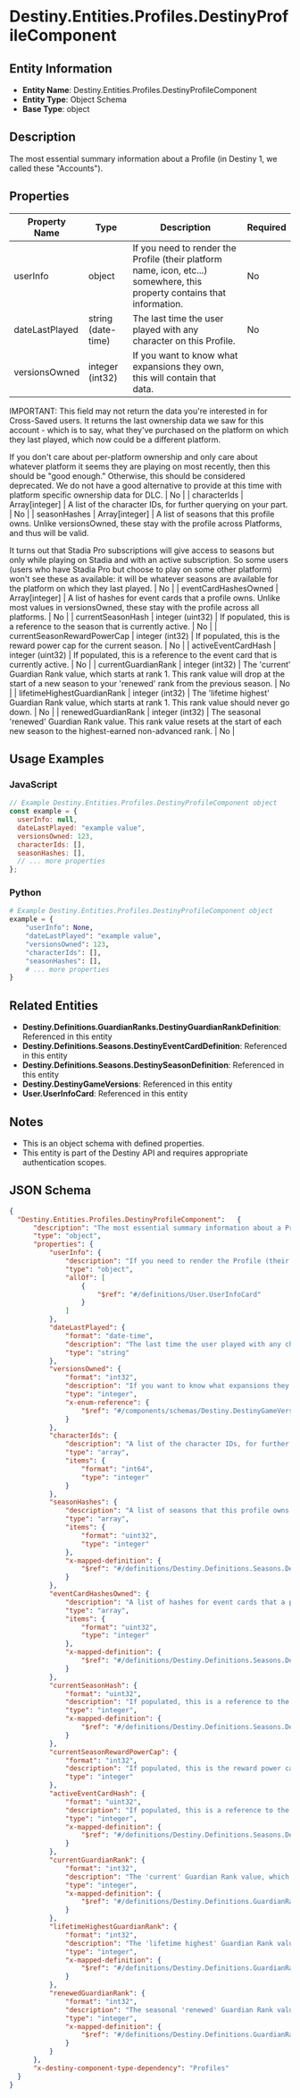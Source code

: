 # Destiny.Entities.Profiles.DestinyProfileComponent

## Entity Information
- **Entity Name**: Destiny.Entities.Profiles.DestinyProfileComponent
- **Entity Type**: Object Schema
- **Base Type**: object

## Description
The most essential summary information about a Profile (in Destiny 1, we called these "Accounts").

## Properties

| Property Name | Type | Description | Required |
|---------------|------|-------------|----------|
| userInfo | object | If you need to render the Profile (their platform name, icon, etc...) somewhere, this property contains that information. | No |
| dateLastPlayed | string (date-time) | The last time the user played with any character on this Profile. | No |
| versionsOwned | integer (int32) | If you want to know what expansions they own, this will contain that data.
 IMPORTANT: This field may not return the data you're interested in for Cross-Saved users. It returns the last ownership data we saw for this account - which is to say, what they've purchased on the platform on which they last played, which now could be a different platform.
 If you don't care about per-platform ownership and only care about whatever platform it seems they are playing on most recently, then this should be "good enough." Otherwise, this should be considered deprecated. We do not have a good alternative to provide at this time with platform specific ownership data for DLC. | No |
| characterIds | Array[integer] | A list of the character IDs, for further querying on your part. | No |
| seasonHashes | Array[integer] | A list of seasons that this profile owns. Unlike versionsOwned, these stay with the profile across Platforms, and thus will be valid.
 It turns out that Stadia Pro subscriptions will give access to seasons but only while playing on Stadia and with an active subscription. So some users (users who have Stadia Pro but choose to play on some other platform) won't see these as available: it will be whatever seasons are available for the platform on which they last played. | No |
| eventCardHashesOwned | Array[integer] | A list of hashes for event cards that a profile owns. Unlike most values in versionsOwned, these stay with the profile across all platforms. | No |
| currentSeasonHash | integer (uint32) | If populated, this is a reference to the season that is currently active. | No |
| currentSeasonRewardPowerCap | integer (int32) | If populated, this is the reward power cap for the current season. | No |
| activeEventCardHash | integer (uint32) | If populated, this is a reference to the event card that is currently active. | No |
| currentGuardianRank | integer (int32) | The 'current' Guardian Rank value, which starts at rank 1. This rank value will drop at the start of a new season to your 'renewed' rank from the previous season. | No |
| lifetimeHighestGuardianRank | integer (int32) | The 'lifetime highest' Guardian Rank value, which starts at rank 1. This rank value should never go down. | No |
| renewedGuardianRank | integer (int32) | The seasonal 'renewed' Guardian Rank value. This rank value resets at the start of each new season to the highest-earned non-advanced rank. | No |

## Usage Examples

### JavaScript
```javascript
// Example Destiny.Entities.Profiles.DestinyProfileComponent object
const example = {
  userInfo: null,
  dateLastPlayed: "example value",
  versionsOwned: 123,
  characterIds: [],
  seasonHashes: [],
  // ... more properties
};
```

### Python
```python
# Example Destiny.Entities.Profiles.DestinyProfileComponent object
example = {
    "userInfo": None,
    "dateLastPlayed": "example value",
    "versionsOwned": 123,
    "characterIds": [],
    "seasonHashes": [],
    # ... more properties
}
```

## Related Entities
- **Destiny.Definitions.GuardianRanks.DestinyGuardianRankDefinition**: Referenced in this entity
- **Destiny.Definitions.Seasons.DestinyEventCardDefinition**: Referenced in this entity
- **Destiny.Definitions.Seasons.DestinySeasonDefinition**: Referenced in this entity
- **Destiny.DestinyGameVersions**: Referenced in this entity
- **User.UserInfoCard**: Referenced in this entity

## Notes
- This is an object schema with defined properties.
- This entity is part of the Destiny API and requires appropriate authentication scopes.

## JSON Schema
```json
{
  "Destiny.Entities.Profiles.DestinyProfileComponent":   {
      "description": "The most essential summary information about a Profile (in Destiny 1, we called these \"Accounts\").",
      "type": "object",
      "properties": {
          "userInfo": {
              "description": "If you need to render the Profile (their platform name, icon, etc...) somewhere, this property contains that information.",
              "type": "object",
              "allOf": [
                  {
                      "$ref": "#/definitions/User.UserInfoCard"
                  }
              ]
          },
          "dateLastPlayed": {
              "format": "date-time",
              "description": "The last time the user played with any character on this Profile.",
              "type": "string"
          },
          "versionsOwned": {
              "format": "int32",
              "description": "If you want to know what expansions they own, this will contain that data.\r\n IMPORTANT: This field may not return the data you're interested in for Cross-Saved users. It returns the last ownership data we saw for this account - which is to say, what they've purchased on the platform on which they last played, which now could be a different platform.\r\n If you don't care about per-platform ownership and only care about whatever platform it seems they are playing on most recently, then this should be \"good enough.\" Otherwise, this should be considered deprecated. We do not have a good alternative to provide at this time with platform specific ownership data for DLC.",
              "type": "integer",
              "x-enum-reference": {
                  "$ref": "#/components/schemas/Destiny.DestinyGameVersions"
              }
          },
          "characterIds": {
              "description": "A list of the character IDs, for further querying on your part.",
              "type": "array",
              "items": {
                  "format": "int64",
                  "type": "integer"
              }
          },
          "seasonHashes": {
              "description": "A list of seasons that this profile owns. Unlike versionsOwned, these stay with the profile across Platforms, and thus will be valid.\r\n It turns out that Stadia Pro subscriptions will give access to seasons but only while playing on Stadia and with an active subscription. So some users (users who have Stadia Pro but choose to play on some other platform) won't see these as available: it will be whatever seasons are available for the platform on which they last played.",
              "type": "array",
              "items": {
                  "format": "uint32",
                  "type": "integer"
              },
              "x-mapped-definition": {
                  "$ref": "#/definitions/Destiny.Definitions.Seasons.DestinySeasonDefinition"
              }
          },
          "eventCardHashesOwned": {
              "description": "A list of hashes for event cards that a profile owns. Unlike most values in versionsOwned, these stay with the profile across all platforms.",
              "type": "array",
              "items": {
                  "format": "uint32",
                  "type": "integer"
              },
              "x-mapped-definition": {
                  "$ref": "#/definitions/Destiny.Definitions.Seasons.DestinyEventCardDefinition"
              }
          },
          "currentSeasonHash": {
              "format": "uint32",
              "description": "If populated, this is a reference to the season that is currently active.",
              "type": "integer",
              "x-mapped-definition": {
                  "$ref": "#/definitions/Destiny.Definitions.Seasons.DestinySeasonDefinition"
              }
          },
          "currentSeasonRewardPowerCap": {
              "format": "int32",
              "description": "If populated, this is the reward power cap for the current season.",
              "type": "integer"
          },
          "activeEventCardHash": {
              "format": "uint32",
              "description": "If populated, this is a reference to the event card that is currently active.",
              "type": "integer",
              "x-mapped-definition": {
                  "$ref": "#/definitions/Destiny.Definitions.Seasons.DestinyEventCardDefinition"
              }
          },
          "currentGuardianRank": {
              "format": "int32",
              "description": "The 'current' Guardian Rank value, which starts at rank 1. This rank value will drop at the start of a new season to your 'renewed' rank from the previous season.",
              "type": "integer",
              "x-mapped-definition": {
                  "$ref": "#/definitions/Destiny.Definitions.GuardianRanks.DestinyGuardianRankDefinition"
              }
          },
          "lifetimeHighestGuardianRank": {
              "format": "int32",
              "description": "The 'lifetime highest' Guardian Rank value, which starts at rank 1. This rank value should never go down.",
              "type": "integer",
              "x-mapped-definition": {
                  "$ref": "#/definitions/Destiny.Definitions.GuardianRanks.DestinyGuardianRankDefinition"
              }
          },
          "renewedGuardianRank": {
              "format": "int32",
              "description": "The seasonal 'renewed' Guardian Rank value. This rank value resets at the start of each new season to the highest-earned non-advanced rank.",
              "type": "integer",
              "x-mapped-definition": {
                  "$ref": "#/definitions/Destiny.Definitions.GuardianRanks.DestinyGuardianRankDefinition"
              }
          }
      },
      "x-destiny-component-type-dependency": "Profiles"
  }
}
```
